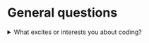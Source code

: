 # General questions

<details>
  <summary>What excites or interests you about coding?</summary>
  
  * the only limitation is our imagination
  * solving problems and building apps that make our lives easier
  * learning something new everyday
</details>




